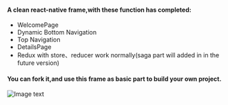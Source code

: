 #### A clean react-native frame,with these function has completed:

- WelcomePage
- Dynamic Bottom Navigation
- Top Navigation
- DetailsPage
- Redux with store、reducer work normally(saga part will added in in the future version)

#### You can fork it,and use this frame as basic part to build your own project.
![Image text](https://github.com/smileyqp/react-native-frame/blob/master/react-native-frame.gif)